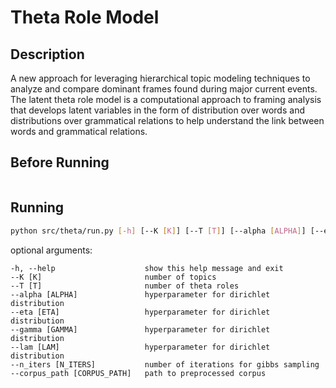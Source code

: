 # Theta Role Model
## Description
A new approach for leveraging hierarchical topic modeling techniques to analyze and compare dominant frames found during major current events. The latent theta role model is a computational approach to framing analysis that develops latent variables in the form of distribution over words and distributions over grammatical relations to help understand the link between words and grammatical relations.

## Before Running
```bash

```
## Running
```bash
python src/theta/run.py [-h] [--K [K]] [--T [T]] [--alpha [ALPHA]] [--eta [ETA]] [--gamma [GAMMA]] [--lam [LAM]] [--n_iters [N_ITERS]] [--corpus_path [CORPUS_PATH]]
```
optional arguments:
```
-h, --help                    show this help message and exit
--K [K]                       number of topics
--T [T]                       number of theta roles
--alpha [ALPHA]               hyperparameter for dirichlet distribution
--eta [ETA]                   hyperparameter for dirichlet distribution
--gamma [GAMMA]               hyperparameter for dirichlet distribution
--lam [LAM]                   hyperparameter for dirichlet distribution
--n_iters [N_ITERS]           number of iterations for gibbs sampling
--corpus_path [CORPUS_PATH]   path to preprocessed corpus 
```